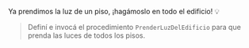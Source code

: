 <gs-attire attire-url="https://raw.githubusercontent.com/MumukiProject/mumuki-guia-gobstones-terrazas-de-portezuelo-secundaria/master/assets/attires/config_1573235825720.json"></gs-attire>

Ya prendimos la luz de un piso, ¡hagámoslo en todo el edificio! :bulb:

> Definí e invocá el procedimiento `PrenderLuzDelEdificio` para que prenda las luces de todos los pisos.
